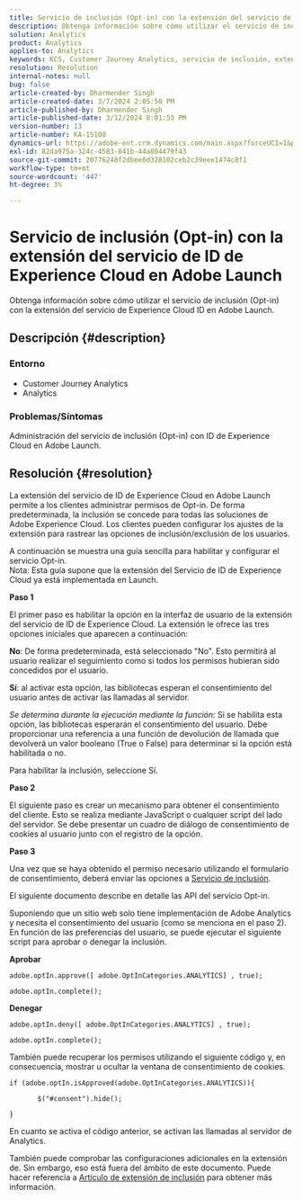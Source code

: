 ```yaml
---
title: Servicio de inclusión (Opt-in) con la extensión del servicio de ID de Experience Cloud en Adobe Launch
description: Obtenga información sobre cómo utilizar el servicio de inclusión (Opt-in) con la extensión del servicio de Experience Cloud ID en Adobe Launch.
solution: Analytics
product: Analytics
applies-to: Analytics
keywords: KCS, Customer Journey Analytics, servicio de inclusión, extensión del servicio de ID de Experience Cloud, Adobe Launch, Adobe Analytics
resolution: Resolution
internal-notes: null
bug: false
article-created-by: Dharmender Singh
article-created-date: 3/7/2024 2:05:50 PM
article-published-by: Dharmender Singh
article-published-date: 3/12/2024 8:01:53 PM
version-number: 13
article-number: KA-15108
dynamics-url: https://adobe-ent.crm.dynamics.com/main.aspx?forceUCI=1&pagetype=entityrecord&etn=knowledgearticle&id=9324ddc9-8bdc-ee11-904d-6045bd006d92
exl-id: 82da975a-324c-4583-841b-44a804479f43
source-git-commit: 20776248f2dbee0d328102ceb2c39eee1474c8f1
workflow-type: tm+mt
source-wordcount: '447'
ht-degree: 3%

---
```


# Servicio de inclusión (Opt-in) con la extensión del servicio de ID de Experience Cloud en Adobe Launch


Obtenga información sobre cómo utilizar el servicio de inclusión (Opt-in) con la extensión del servicio de Experience Cloud ID en Adobe Launch.

## Descripción {#description}


### Entorno

- Customer Journey Analytics
- Analytics




### Problemas/Síntomas

Administración del servicio de inclusión (Opt-in) con ID de Experience Cloud en Adobe Launch.


## Resolución {#resolution}


La extensión del servicio de ID de Experience Cloud en Adobe Launch permite a los clientes administrar permisos de Opt-in. De forma predeterminada, la inclusión se concede para todas las soluciones de Adobe Experience Cloud. Los clientes pueden configurar los ajustes de la extensión para rastrear las opciones de inclusión/exclusión de los usuarios.

A continuación se muestra una guía sencilla para habilitar y configurar el servicio Opt-in.
<br>Nota: Esta guía supone que la extensión del Servicio de ID de Experience Cloud ya está implementada en Launch.<br>


<b>Paso 1</b>

El primer paso es habilitar la opción en la interfaz de usuario de la extensión del servicio de ID de Experience Cloud. La extensión le ofrece las tres opciones iniciales que aparecen a continuación:

<b>No</b>: De forma predeterminada, está seleccionado &quot;No&quot;. Esto permitirá al usuario realizar el seguimiento como si todos los permisos hubieran sido concedidos por el usuario.

<b>Sí</b>: al activar esta opción, las bibliotecas esperan el consentimiento del usuario antes de activar las llamadas al servidor.

*Se determina durante la ejecución mediante la función:* Si se habilita esta opción, las bibliotecas esperarán el consentimiento del usuario. Debe proporcionar una referencia a una función de devolución de llamada que devolverá un valor booleano (True o False) para determinar si la opción está habilitada o no.

Para habilitar la inclusión, seleccione Sí.



<b>Paso 2</b>

El siguiente paso es crear un mecanismo para obtener el consentimiento del cliente. Esto se realiza mediante JavaScript o cualquier script del lado del servidor. Se debe presentar un cuadro de diálogo de consentimiento de cookies al usuario junto con el registro de la opción.



<b>Paso 3</b>

Una vez que se haya obtenido el permiso necesario utilizando el formulario de consentimiento, deberá enviar las opciones a [Servicio de inclusión](https://experienceleague.adobe.com/docs/id-service/using/implementation/opt-in-service/launch.html).

El siguiente documento describe en detalle las API del servicio Opt-in.

Suponiendo que un sitio web solo tiene implementación de Adobe Analytics y necesita el consentimiento del usuario (como se menciona en el paso 2). En función de las preferencias del usuario, se puede ejecutar el siguiente script para aprobar o denegar la inclusión.

<b>Aprobar</b>


```
adobe.optIn.approve([ adobe.OptInCategories.ANALYTICS] , true);

adobe.optIn.complete();
```




<b>Denegar</b>


```
adobe.optIn.deny([ adobe.OptInCategories.ANALYTICS] , true);

adobe.optIn.complete();
```




También puede recuperar los permisos utilizando el siguiente código y, en consecuencia, mostrar u ocultar la ventana de consentimiento de cookies.


```
if (adobe.optIn.isApproved(adobe.OptInCategories.ANALYTICS)){

       $("#consent").hide();

}
```




En cuanto se activa el código anterior, se activan las llamadas al servidor de Analytics.

También puede comprobar las configuraciones adicionales en la extensión de. Sin embargo, eso está fuera del ámbito de este documento. Puede hacer referencia a [Artículo de extensión de inclusión](https://experienceleague.adobe.com/docs/id-service/using/implementation/opt-in-service/launch.html) para obtener más información.
